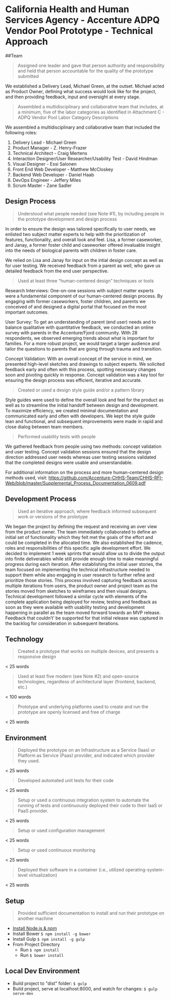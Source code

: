 # California Health and Human Services Agency - Accenture ADPQ Vendor Pool Prototype - Technical Approach

##Team
> Assigned one leader and gave that person authority and responsibility and held that person accountable for the quality of the prototype submitted

We established a Delivery Lead, Michael Green, at the outset. Michael acted as Product Owner, defining what success would look like for the project, and then providing feedback, input and oversight at every stage.

> Assembled a multidisciplinary and collaborative team that includes, at a minimum, five of the labor categories as identified in Attachment C - ADPQ Vendor Pool Labor Category Descriptions

We assembled a multidisciplinary and collaborative team that included the following roles: 
 1. Delivery Lead - Michael Green 
 2. Product Manager - Z. Henry-Frazer
 3. Technical Architect - Craig Mertens
 4. Interaction Designer/User Researcher/Usability Test - David Hindman
 5. Visual Designer - Essi Salonen
 6. Front End Web Developer - Matthew McCloskey
 7. Backend Web Developer - Daniel Haab
 8. DevOps Engineer - Jeffery Miles
 9. Scrum Master - Zane Sadler

## Design Process
> Understood what people needed (see Note #1), by including people in the prototype development and design process

In order to ensure the design was tailored specifically to user needs, we enlisted two subject matter experts to help with the prioritization of features, functionality, and overall look and feel. Lisa, a former caseworker, and Janay, a former foster child and caseworker offered invaluable insight into the needs of biological parents with children in foster care. 

We relied on Lisa and Janay for input on the intial design concept as well as for user testing. We received feedback from a parent as well, who gave us detailed feedback from the end user perspective.  

> Used at least three “human-centered design” techniques or tools

Research Interviews: One-on-one sessions with subject matter experts were a fundamental component of our human-centered design process. By engaging with former caseworkers, foster children, and parents we conceived of and designed a digital portal that focused on the most important outcomes.  

User Survey: To get an understanding of parent (end user) needs and to balance qualitative with quantitative feedback, we conducted an online survey with parents in the Accenture/Fjord community. With 28 respondents, we observed emerging trends about what is important for families. For a more robust project, we would target a larger audience and tailor the questions to parents that are going through trauma and transition. 

Concept Validation: With an overall concept of the service in mind, we presented high-level sketches and drawings to subject experts. We solicited feedback early and often with this process, spotting necessary changes soon and pivoting quickly in response. Concept validation was a key tool for ensuring the design process was efficient, iterative and accurate. 

> Created or used a design style guide and/or a pattern library

Style guides were used to define the overall look and feel for the product as well as to streamline the initial handoff between design and development. To maximize efficiency, we created minimal documentation and communicated early and often with developers. We kept the style guide lean and functional, and subsequent improvements were made in rapid and close dialog between team members. 

> Performed usability tests with people

We gathered feedback from people using two methods: concept validation and user testing. Concept validation sessions ensured that the design direction addressed user needs whereas user testing sessions validated that the completed designs were usable and unserstandable.

For additional information on the process and more human-centered design methods used, visit:
https://github.com/Accenture-CHHS-Team/CHHS-RFI-Web/blob/master/Supplemental_Process_Documentation_0609.pdf


## Development Process
> Used an iterative approach, where feedback informed subsequent work or versions of the prototype

We began the project by defining the request and receiving an over view from the product owner. The team immediately collaborated to define an initial set of functionality which they felt met the goals of the effort and could be completed in the allocated time. We also established the cadence, roles and responsibilities of this specific agile development effort. We decided to implement 1 week sprints that would allow us to divide the output into finite deliverables while still provide enough time to make meaningful progress during each iteration. After establishing the initial user stories, the team focused on implementing the technical infrastructure needed to support them while also engaging in user research to further refine and prioritize those stories. This process involved capturing feedback across multiple iterations from users, the product owner and project team as the stories moved from sketches to wireframes and then visual designs. Technical development followed a similar cycle with elements of the complete application being deployed for review, testing and feedback as soon as they were available with usability testing and development happening in parallel as the team moved forward towards an MVP release. Feedback that couldn’t’ be supported for that initial release was captured in the backlog for consideration in subsequent iterations. 

## Technology
> Created a prototype that works on multiple devices, and presents a responsive design

< 25 words

> Used at least five modern (see Note #2) and open-source technologies, regardless of architectural layer (frontend, backend, etc.)

< 100 words

> Prototype and underlying platforms used to create and run the prototype are openly licensed and free of charge

< 25 words

## Environment
> Deployed the prototype on an Infrastructure as a Service (Iaas) or Platform as Service (Paas) provider, and indicated which provider they used.

< 25 words

> Developed automated unit tests for their code

< 25 words

> Setup or used a continuous integration system to automate the running of tests and continuously deployed their code to their IaaS or PaaS provider.

< 25 words

> Setup or used configuration management

< 25 words

> Setup or used continuous monitoring
 
< 25 words

> Deployed their software in a container (i.e., utilized operating-system-level virtualization)

< 25 words

## Setup
> Provided sufficient documentation to install and run their prototype on another machine

* [Install Node.js & npm](https://nodejs.org/)
* Install Bower `$ npm install -g bower`
* Install Gulp `$ npm install -g gulp`
* From Project Directory
	* Run `$ npm install`
	* Run `$ bower install`

## Local Dev Environment
* Build project to "dist" folder: `$ gulp`
* Build project, serve at localhost:8000, and watch for changes: `$ gulp serve-dev`
